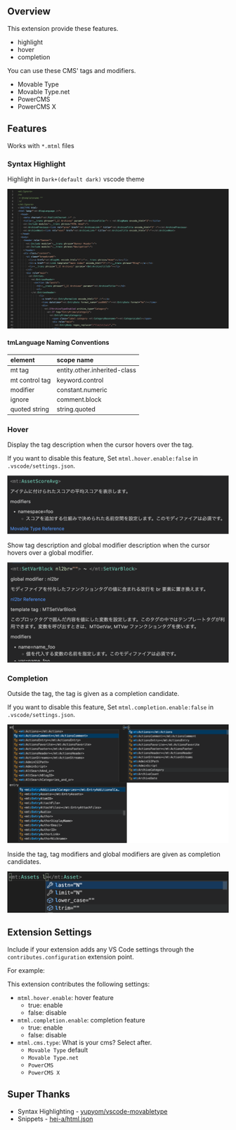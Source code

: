 ## Overview

This extension provide these features.

- highlight
- hover
- completion

You can use these CMS' tags and modifiers.

- Movable Type
- Movable Type.net
- PowerCMS
- PowerCMS X

## Features

Works with `*.mtml` files

### Syntax Highlight

Highlight in `Dark+(default dark)` vscode theme

![highlightImage.png](./images/highlightImage.png "highlightImage.png")

#### tmLanguage Naming Conventions

| element        | scope name                   |
| :------------- | :--------------------------- |
| mt tag         | entity.other.inherited-class |
| mt control tag | keyword.control              |
| modifier       | constant.numeric             |
| ignore         | comment.block                |
| quoted string  | string.quoted                |

### Hover

Display the tag description when the cursor hovers over the tag.

If you want to disable this feature, Set `mtml.hover.enable:false` in `.vscode/settings.json`.

![hover item for tag](./images/hovarImage_onTag.png)

Show tag description and global modifier description when the cursor hovers over a global modifier.

![hover item for global modifier](./images/hoverImage_onGlobalModifier.png)

### Completion

Outside the tag, the tag is given as a completion candidate.

If you want to disable this feature, Set `mtml.completion.enable:false` in `.vscode/settings.json`.

![completion item for tag](./images/completionImage_tag.png)

Inside the tag, tag modifiers and global modifiers are given as completion candidates.

![completion item for global modifier](./images/completionImage_globalModifier.png)

## Extension Settings

Include if your extension adds any VS Code settings through the `contributes.configuration` extension point.

For example:

This extension contributes the following settings:

- `mtml.hover.enable`: hover feature
  - true: enable
  - false: disable
- `mtml.completion.enable`: completion feature
  - true: enable
  - false: disable
- `mtml.cms.type`: What is your cms? Select after.
  - `Movable Type` default
  - `Movable Type.net`
  - `PowerCMS`
  - `PowerCMS X`

## Super Thanks

- Syntax Highlighting - [yupyom/vscode-movabletype](https://github.com/yupyom/vscode-movabletype/tree/0.1.0)
- Snippets - [hei-a/html.json](https://gist.github.com/hei-a/73c9ccdad642b64d6d1c03b629ee14c7)
